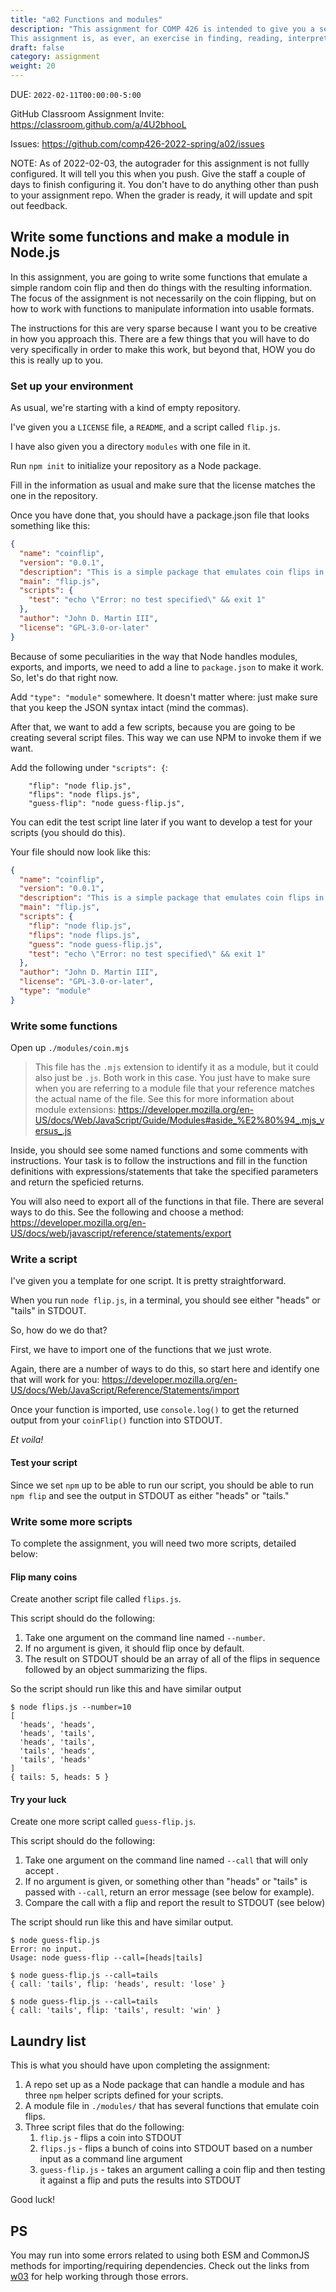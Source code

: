 ```yaml
---
title: "a02 Functions and modules"
description: "This assignment for COMP 426 is intended to give you a sense of how to work with modules and functions in Node packages (and otherwise).
This assignment is, as ever, an exercise in finding, reading, interpreting, and applying documentation."
draft: false
category: assignment
weight: 20
---
```


DUE: `2022-02-11T00:00:00-5:00`

GitHub Classroom Assignment Invite: https://classroom.github.com/a/4U2bhooL

Issues: https://github.com/comp426-2022-spring/a02/issues

NOTE: As of 2022-02-03, the autograder for this assignment is not fullly configured.
It will tell you this when you push.
Give the staff a couple of days to finish configuring it.
You don't have to do anything other than push to your assignment repo.
When the grader is ready, it will update and spit out feedback.

## Write some functions and make a module in Node.js

In this assignment, you are going to write some functions that emulate a simple random coin flip and then do things with the resulting information.
The focus of the assignment is not necessarily on the coin flipping, but on how to work with functions to manipulate information into usable formats.

The instructions for this are very sparse because I want you to be creative in how you approach this.
There are a few things that you will have to do very specifically in order to make this work, but beyond that, HOW you do this is really up to you. 

### Set up your environment

As usual, we're starting with a kind of empty repository.

I've given you a `LICENSE` file, a `README`, and a script called `flip.js`.

I have also given you a directory `modules` with one file in it.

Run `npm init` to initialize your repository as a Node package.

Fill in the information as usual and make sure that the license matches the one in the repository.

Once you have done that, you should have a package.json file that looks something like this: 

```package.json
{
  "name": "coinflip",
  "version": "0.0.1",
  "description": "This is a simple package that emulates coin flips in several different ways.",
  "main": "flip.js",
  "scripts": {
    "test": "echo \"Error: no test specified\" && exit 1"
  },
  "author": "John D. Martin III",
  "license": "GPL-3.0-or-later"
}
```

Because of some peculiarities in the way that Node handles modules, exports, and imports, we need to add a line to `package.json` to make it work.
So, let's do that right now.

Add `"type": "module"` somewhere.
It doesn't matter where: just make sure that you keep the JSON syntax intact (mind the commas).

After that, we want to add a few scripts, because you are going to be creating several script files.
This way we can use NPM to invoke them if we want.

Add the following under `"scripts": {`:

```
    "flip": "node flip.js",
	"flips": "node flips.js",
	"guess-flip": "node guess-flip.js", 
```

You can edit the test script line later if you want to develop a test for your scripts (you should do this).

Your file should now look like this: 

```package.json
{
  "name": "coinflip",
  "version": "0.0.1",
  "description": "This is a simple package that emulates coin flips in several different ways.",
  "main": "flip.js",
  "scripts": {
    "flip": "node flip.js",
    "flips": "node flips.js",
    "guess": "node guess-flip.js", 
    "test": "echo \"Error: no test specified\" && exit 1"
  },
  "author": "John D. Martin III",
  "license": "GPL-3.0-or-later",
  "type": "module"
}
```

### Write some functions

Open up `./modules/coin.mjs`

> This file has the `.mjs` extension to identify it as a module, but it could also just be `.js`.
Both work in this case.
You just have to make sure when you are referring to a module file that your reference matches the actual name of the file.
See this for more information about module extensions: https://developer.mozilla.org/en-US/docs/Web/JavaScript/Guide/Modules#aside_%E2%80%94_.mjs_versus_.js

Inside, you should see some named functions and some comments with instructions.
Your task is to follow the instructions and fill in the function definitions with expressions/statements that take the specified parameters and return the speficied returns.

You will also need to export all of the functions in that file.
There are several ways to do this. See the following and choose a method: https://developer.mozilla.org/en-US/docs/web/javascript/reference/statements/export

### Write a script

I've given you a template for one script.
It is pretty straightforward.

When you run `node flip.js`, in a terminal, you should see either "heads" or "tails" in STDOUT.

So, how do we do that?

First, we have to import one of the functions that we just wrote.

Again, there are a number of ways to do this, so start here and identify one that will work for you: https://developer.mozilla.org/en-US/docs/Web/JavaScript/Reference/Statements/import

Once your function is imported, use `console.log()` to get the returned output from your `coinFlip()` function into STDOUT.

*Et voila!*

#### Test your script

Since we set `npm` up to be able to run our script, you should be able to run `npm flip` and see the output in STDOUT as either "heads" or "tails."

### Write some more scripts

To complete the assignment, you will need two more scripts, detailed below:

#### Flip many coins

Create another script file called `flips.js`. 

This script should do the following: 

1. Take one argument on the command line named `--number`. 
2. If no argument is given, it should flip once by default.
3. The result on STDOUT should be an array of all of the flips in sequence followed by an object summarizing the flips.

So the script should run like this and have similar output

```
$ node flips.js --number=10
[
  'heads', 'heads',
  'heads', 'tails',
  'heads', 'tails',
  'tails', 'heads',
  'tails', 'heads'
]
{ tails: 5, heads: 5 }
```

#### Try your luck

Create one more script called `guess-flip.js`. 

This script should do the following:

1. Take one argument on the command line named `--call` that will only accept .
2. If no argument is given, or something other than "heads" or "tails" is passed with `--call`, return an error message (see below for example).
3. Compare the call with a flip and report the result to STDOUT (see below)

The script should run like this and have similar output.

```
$ node guess-flip.js 
Error: no input.
Usage: node guess-flip --call=[heads|tails]

$ node guess-flip.js --call=tails
{ call: 'tails', flip: 'heads', result: 'lose' }

$ node guess-flip.js --call=tails
{ call: 'tails', flip: 'tails', result: 'win' }
```

## Laundry list

This is what you should have upon completing the assignment:

1. A repo set up as a Node package that can handle a module and has three `npm` helper scripts defined for your scripts.
2. A module file in `./modules/` that has several functions that emulate coin flips.
3. Three script files that do the following:
	1. `flip.js` - flips a coin into STDOUT
	2. `flips.js` - flips a bunch of coins into STDOUT based on a number input as a command line argument
	3. `guess-flip.js` - takes an argument calling a coin flip and then testing it against a flip and puts the results into STDOUT

Good luck! 

## PS

You may run into some errors related to using both ESM and CommonJS methods for importing/requiring dependencies.
Check out the links from [w03](w/03/#esm-and-commonjs-issues) for help working through those errors.
